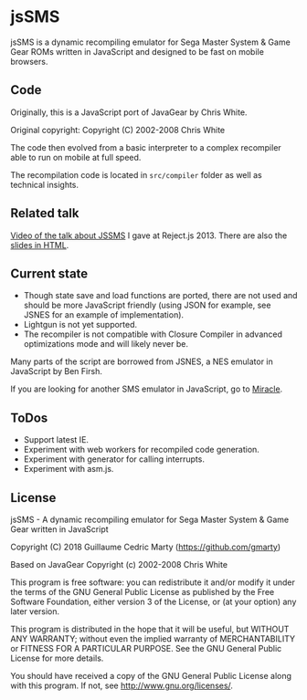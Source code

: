 # jsSMS

jsSMS is a dynamic recompiling emulator for Sega Master System & Game Gear ROMs written in JavaScript and designed to be fast on mobile browsers.

## Code

Originally, this is a JavaScript port of JavaGear by Chris White.

Original copyright:
Copyright (C) 2002-2008 Chris White

The code then evolved from a basic interpreter to a complex recompiler able to run on mobile at full speed.

The recompilation code is located in `src/compiler` folder as well as technical insights.

## Related talk

[Video of the talk about JSSMS](http://bit.ly/18n5yHj) I gave at Reject.js 2013. There are also the [slides in HTML](http://gmarty.github.io/jsSMS/Reject.JS-2013-Slides/).

## Current state

* Though state save and load functions are ported, there are not used and should be more JavaScript friendly (using JSON for example, see JSNES for an example of implementation).
* Lightgun is not yet supported.
* The recompiler is not compatible with Closure Compiler in advanced optimizations mode and will likely never be.

Many parts of the script are borrowed from JSNES, a NES emulator in JavaScript by Ben Firsh.

If you are looking for another SMS emulator in JavaScript, go to [Miracle](http://github.com/mattgodbolt/Miracle).

## ToDos

* Support latest IE.
* Experiment with web workers for recompiled code generation.
* Experiment with generator for calling interrupts.
* Experiment with asm.js.

## License

jsSMS - A dynamic recompiling emulator for Sega Master System & Game Gear written in JavaScript

Copyright (C) 2018 Guillaume Cedric Marty (https://github.com/gmarty)

Based on JavaGear Copyright (c) 2002-2008 Chris White

This program is free software: you can redistribute it and/or modify
it under the terms of the GNU General Public License as published by
the Free Software Foundation, either version 3 of the License, or
(at your option) any later version.

This program is distributed in the hope that it will be useful,
but WITHOUT ANY WARRANTY; without even the implied warranty of
MERCHANTABILITY or FITNESS FOR A PARTICULAR PURPOSE. See the
GNU General Public License for more details.

You should have received a copy of the GNU General Public License
along with this program. If not, see <http://www.gnu.org/licenses/>.
